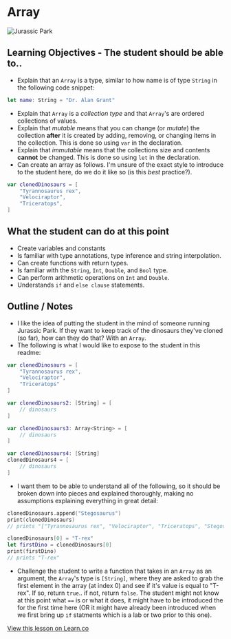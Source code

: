 # Array

![Jurassic Park](https://www.gapyear.com/images/advertiser_files/5578279cf178e.jpg)

## Learning Objectives - The student should be able to..

* Explain that an `Array` is a type, similar to how name is of type `String` in the following code snippet:
 
```swift
let name: String = "Dr. Alan Grant"
```

* Explain that `Array` is a *collection type* and that `Array`'s are ordered collections of values.
* Explain that *mutable* means that you can change (or *mutate*) the collection **after** it is created by adding, removing, or changing items in the collection. This is done so using `var` in the declaration.
* Explain that *immutable* means that the collections size and contents **cannot** be changed. This is done so using `let` in the declaration.
* Can create an array as follows. I'm unsure of the exact style to introduce to the student here, do we do it like so (is this *best* practice?).

```swift
var clonedDinosaurs = [
    "Tyrannosaurus rex",
    "Velociraptor",
    "Triceratops",
]
```



## What the student can do at this point 

* Create variables and constants
* Is familiar with type annotations, type inference and string interpolation.
* Can create functions with return types.
* Is familiar with the `String`, `Int`, `Double`, and `Bool` type.
* Can perform arithmetic operations on `Int` and `Double`.
* Understands `if` and `else clause` statements.



## Outline / Notes

*  I like the idea of putting the student in the mind of someone running Jurassic Park. If they want to keep track of the dinosaurs they've cloned (so far), how can they do that? With an `Array`.
* The following is what I would like to expose to the student in this readme:

```swift
var clonedDinosaurs = [
    "Tyrannosaurus rex",
    "Velociraptor",
    "Triceratops"
]

var clonedDinosaurs2: [String] = [
    // dinosaurs
]

var clonedDinosaurs3: Array<String> = [
    // dinosaurs
]

var clonedDinosaurs4: [String]
clonedDinosaurs4 = [
    // dinosaurs
]
```
* I want them to be able to understand all of the following, so it should be broken down into pieces and explained thoroughly, making no assumptions explaining everything in great detail:

```swift
clonedDinosaurs.append("Stegosaurus")
print(clonedDinosaurs)
// prints "["Tyrannosaurus rex", "Velociraptor", "Triceratops", "Stegosaurus"]"

clonedDinosaurs[0] = "T-rex"
let firstDino = clonedDinosaurs[0]
print(firstDino)
// prints "T-rex"
``` 
* Challenge the student to write a function that takes in an `Array` as an argument, the `Array`'s type is `[String]`, where they are asked to grab the first element in the array (at index 0) and see if it's value is equal to "T-rex". If so, return `true`.. if not, return `false`. The student might not know at this point what `==` is or what it does, it might have to be introduced the for the first time here (OR it might have already been introduced when we first bring up `if` statments which is a lab or two prior to this one). 

<a href='https://learn.co/lessons/Array' data-visibility='hidden'>View this lesson on Learn.co</a>

